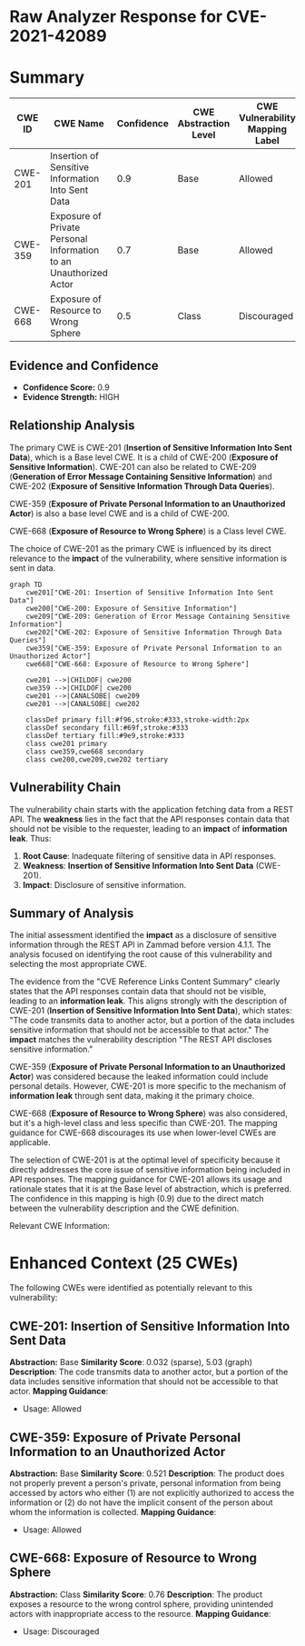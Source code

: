 # Raw Analyzer Response for CVE-2021-42089

# Summary
| CWE ID | CWE Name | Confidence | CWE Abstraction Level | CWE Vulnerability Mapping Label | CWE-Vulnerability Mapping Notes |
|---|---|---|---|---|---|
| CWE-201 | Insertion of Sensitive Information Into Sent Data | 0.9 | Base | Allowed | Primary CWE |
| CWE-359 | Exposure of Private Personal Information to an Unauthorized Actor | 0.7 | Base | Allowed | Secondary Candidate |
| CWE-668 | Exposure of Resource to Wrong Sphere | 0.5 | Class | Discouraged | Secondary Candidate |

## Evidence and Confidence

*   **Confidence Score:** 0.9
*   **Evidence Strength:** HIGH

## Relationship Analysis
The primary CWE is CWE-201 (**Insertion of Sensitive Information Into Sent Data**), which is a Base level CWE. It is a child of CWE-200 (**Exposure of Sensitive Information**). CWE-201 can also be related to CWE-209 (**Generation of Error Message Containing Sensitive Information**) and CWE-202 (**Exposure of Sensitive Information Through Data Queries**).

CWE-359 (**Exposure of Private Personal Information to an Unauthorized Actor**) is also a base level CWE and is a child of CWE-200.

CWE-668 (**Exposure of Resource to Wrong Sphere**) is a Class level CWE.

The choice of CWE-201 as the primary CWE is influenced by its direct relevance to the **impact** of the vulnerability, where sensitive information is sent in data.

```mermaid
graph TD
    cwe201["CWE-201: Insertion of Sensitive Information Into Sent Data"]
    cwe200["CWE-200: Exposure of Sensitive Information"]
    cwe209["CWE-209: Generation of Error Message Containing Sensitive Information"]
    cwe202["CWE-202: Exposure of Sensitive Information Through Data Queries"]
    cwe359["CWE-359: Exposure of Private Personal Information to an Unauthorized Actor"]
    cwe668["CWE-668: Exposure of Resource to Wrong Sphere"]

    cwe201 -->|CHILDOF| cwe200
    cwe359 -->|CHILDOF| cwe200
    cwe201 -->|CANALSOBE| cwe209
    cwe201 -->|CANALSOBE| cwe202

    classDef primary fill:#f96,stroke:#333,stroke-width:2px
    classDef secondary fill:#69f,stroke:#333
    classDef tertiary fill:#9e9,stroke:#333
    class cwe201 primary
    class cwe359,cwe668 secondary
    class cwe200,cwe209,cwe202 tertiary
```

## Vulnerability Chain
The vulnerability chain starts with the application fetching data from a REST API. The **weakness** lies in the fact that the API responses contain data that should not be visible to the requester, leading to an **impact** of **information leak**. Thus:
1.  **Root Cause**: Inadequate filtering of sensitive data in API responses.
2.  **Weakness**: **Insertion of Sensitive Information Into Sent Data** (CWE-201).
3.  **Impact**: Disclosure of sensitive information.

## Summary of Analysis
The initial assessment identified the **impact** as a disclosure of sensitive information through the REST API in Zammad before version 4.1.1. The analysis focused on identifying the root cause of this vulnerability and selecting the most appropriate CWE.

The evidence from the "CVE Reference Links Content Summary" clearly states that the API responses contain data that should not be visible, leading to an **information leak**. This aligns strongly with the description of CWE-201 (**Insertion of Sensitive Information Into Sent Data**), which states: "The code transmits data to another actor, but a portion of the data includes sensitive information that should not be accessible to that actor." The **impact** matches the vulnerability description "The REST API discloses sensitive information."

CWE-359 (**Exposure of Private Personal Information to an Unauthorized Actor**) was considered because the leaked information could include personal details. However, CWE-201 is more specific to the mechanism of **information leak** through sent data, making it the primary choice.

CWE-668 (**Exposure of Resource to Wrong Sphere**) was also considered, but it's a high-level class and less specific than CWE-201. The mapping guidance for CWE-668 discourages its use when lower-level CWEs are applicable.

The selection of CWE-201 is at the optimal level of specificity because it directly addresses the core issue of sensitive information being included in API responses. The mapping guidance for CWE-201 allows its usage and rationale states that it is at the Base level of abstraction, which is preferred. The confidence in this mapping is high (0.9) due to the direct match between the vulnerability description and the CWE definition.

Relevant CWE Information:
# Enhanced Context (25 CWEs)
The following CWEs were identified as potentially relevant to this vulnerability:

## CWE-201: Insertion of Sensitive Information Into Sent Data
**Abstraction:** Base
**Similarity Score**: 0.032 (sparse), 5.03 (graph)
**Description**:
The code transmits data to another actor, but a portion of the data includes sensitive information that should not be accessible to that actor.
**Mapping Guidance**:
- Usage: Allowed

## CWE-359: Exposure of Private Personal Information to an Unauthorized Actor
**Abstraction:** Base
**Similarity Score**: 0.521
**Description**:
The product does not properly prevent a person's private, personal information from being accessed by actors who either (1) are not explicitly authorized to access the information or (2) do not have the implicit consent of the person about whom the information is collected.
**Mapping Guidance**:
- Usage: Allowed

## CWE-668: Exposure of Resource to Wrong Sphere
**Abstraction:** Class
**Similarity Score**: 0.76
**Description**:
The product exposes a resource to the wrong control sphere, providing unintended actors with inappropriate access to the resource.
**Mapping Guidance**:
- Usage: Discouraged